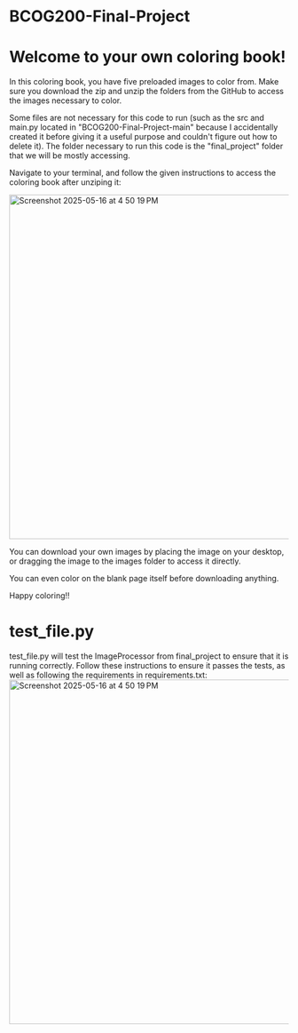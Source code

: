 # BCOG200-Final-Project

# Welcome to your own coloring book!

In this coloring book, you have five preloaded images to color from. Make sure you download the zip and unzip the folders from the GitHub to access the images necessary to color. 

Some files are not necessary for this code to run (such as the src and main.py located in "BCOG200-Final-Project-main" because I accidentally created it before giving it a useful purpose and couldn't figure out how to delete it). The folder necessary to run this code is the "final_project" folder that we will be mostly accessing. 

Navigate to your terminal, and follow the given instructions to access the coloring book after unziping it:

<img width="620" alt="Screenshot 2025-05-16 at 4 50 19 PM" src="https://github.com/user-attachments/assets/8aa941e1-e5e7-481f-8906-54857d59934e" />


You can download your own images by placing the image on your desktop, or dragging the image to the images folder to access it directly.

You can even color on the blank page itself before downloading anything.

Happy coloring!!

# test_file.py
test_file.py will test the ImageProcessor from final_project to ensure that it is running correctly. Follow these instructions to ensure it passes the tests, as well as following the requirements in requirements.txt:
<img width="620" alt="Screenshot 2025-05-16 at 4 50 19 PM" src="https://github.com/user-attachments/assets/3b570603-0aed-4b25-a06f-379f00f52a28" />

